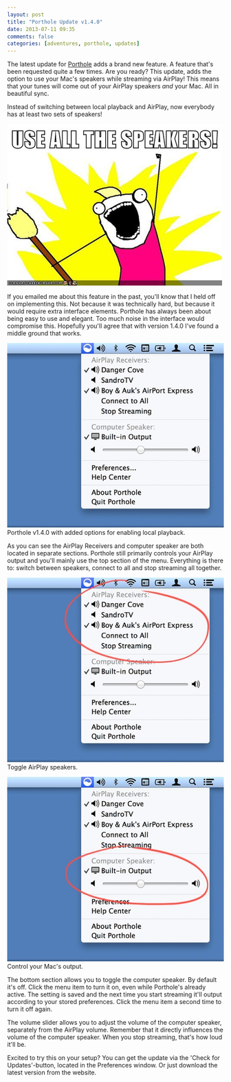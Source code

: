 ```yaml
---
layout: post
title: "Porthole Update v1.4.0"
date: 2013-07-11 09:35
comments: false
categories: [adventures, porthole, updates]
---
```


The latest update for [Porthole](http://getporthole.com) adds a brand new feature. A feature
that's been requested quite a few times. Are you ready? This update, adds the option to use
your Mac's speakers while streaming via AirPlay! This means that your tunes
will come out of your AirPlay speakers _and_ your Mac. All in beautiful sync.

Instead of switching between local playback and AirPlay, now everybody has at
least two sets of speakers!

![Use all the speakers!](/assets/img/old/content/porthole-useallspeakers.jpg)

<!-- more -->

If you emailed me about this feature in the past, you'll know that I held off
on implementing this. Not because it was technically hard, but because it would
require extra interface elements. Porthole has always been about being easy to
use and elegant. Too much noise in the interface would compromise this.
Hopefully you'll agree that with version 1.4.0 I've found a middle ground that
works.

![Porthole v1.4.0](/assets/img/old/content/porthole-v140.jpg)
Porthole v1.4.0 with added options for enabling local playback.

As you can see the AirPlay Receivers and computer speaker are both located in
separate sections. Porthole still primarily controls your AirPlay output and
you'll mainly use the top section of the menu. Everything is there to:
switch between speakers, connect to all and stop streaming all together.

![Select AirPlay speakers](/assets/img/old/content/porthole-selectairplay.jpg)
Toggle AirPlay speakers.

![Enable Mac speakers](/assets/img/old/content/porthole-enablemacspeakers.jpg)
Control your Mac's output.

The bottom section allows you to toggle the computer speaker. By default it's
off. Click the menu item to turn it on, even while Porthole's already active.
The setting is saved and the next time you start streaming it'll output according 
to your stored preferences. Click the menu item a second time to turn it off
again.

The volume slider allows you to adjust the volume of the computer speaker, separately 
from the AirPlay volume. Remember  that it directly influences the volume of the 
computer speaker. When you stop streaming, that's how loud it'll be.

Excited to try this on your setup? You can get the update via the 'Check for Updates'-button, located in the
Preferences window. Or just download the latest version from the website.
